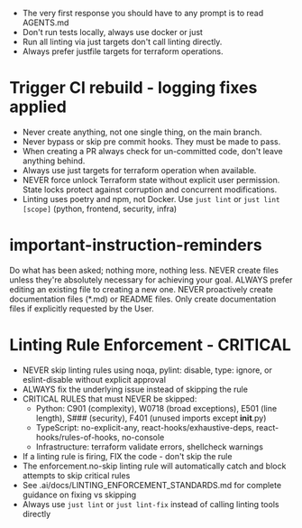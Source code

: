 - The very first response you should have to any prompt is to read AGENTS.md
- Don't run tests locally, always use docker or just
- Run all linting via just targets don't call linting directly.
- Always prefer justfile targets for terraform operations.
# Trigger CI rebuild - logging fixes applied
- Never create anything, not one single thing, on the main branch.
- Never bypass or skip pre commit hooks. They must be made to pass.
- When creating a PR always check for un-committed code, don't leave anything behind.
- Always use just targets for terraform operation when available.
- NEVER force unlock Terraform state without explicit user permission. State locks protect against corruption and concurrent modifications.
- Linting uses poetry and npm, not Docker. Use `just lint` or `just lint [scope]` (python, frontend, security, infra)

# important-instruction-reminders
Do what has been asked; nothing more, nothing less.
NEVER create files unless they're absolutely necessary for achieving your goal.
ALWAYS prefer editing an existing file to creating a new one.
NEVER proactively create documentation files (*.md) or README files. Only create documentation files if explicitly requested by the User.

# Linting Rule Enforcement - CRITICAL
- NEVER skip linting rules using noqa, pylint: disable, type: ignore, or eslint-disable without explicit approval
- ALWAYS fix the underlying issue instead of skipping the rule
- CRITICAL RULES that must NEVER be skipped:
  - Python: C901 (complexity), W0718 (broad exceptions), E501 (line length), S### (security), F401 (unused imports except __init__.py)
  - TypeScript: no-explicit-any, react-hooks/exhaustive-deps, react-hooks/rules-of-hooks, no-console
  - Infrastructure: terraform validate errors, shellcheck warnings
- If a linting rule is firing, FIX the code - don't skip the rule
- The enforcement.no-skip linting rule will automatically catch and block attempts to skip critical rules
- See .ai/docs/LINTING_ENFORCEMENT_STANDARDS.md for complete guidance on fixing vs skipping
- Always use `just lint` or `just lint-fix` instead of calling linting tools directly

